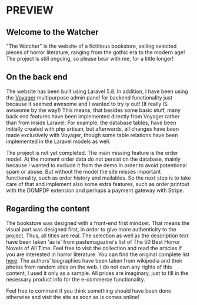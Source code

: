 <h1>PREVIEW</h1>
<h2>Welcome to the Watcher</h2>

<p>"The Watcher" is the website of a fictitious bookstore, selling selected pieces of horror literature, ranging from the gothic era to the modern age! The project is still ongoing, so please bear with me, for a little longer!</p>

<h2>On the back end</h2>
<p>The website has been built using Laravel 5.8. In addition, I have been using the <a href="https://laravelvoyager.com" class="text-bordeaux">Voyager</a> multipurpose admin panel for backend functionality just because it seemed awesome and I wanted to try iy out! (It really IS awseome by the way!) This means, that besides some basic stuff, many back end features have been implemented directly from Voyager rather than from inside Laravel. For example, the database tables, have been initially created with php artisan, but afterwards, all changes have been made exclusively with Voyager, though some table relations have been implemented in the Laravel models as well.</p>
<p>The project is not yet completed. The main missing feature is the order model. At the moment order data do not persist on the database, mainly because I wanted to exclude it from the demo in order to avoid potentional spam or abuse. But without the model the site misses important functionality, such as order history and mailables. So the next step is to take care of that and implement also some extra features, such as order printout with the DOMPDF extension and perhaps a payment gateway with Stripe.</p> 

<h2>Regarding the content</h2>
<p>The bookstore was designed with a front-end first mindset. That means the visual part was designed first, in order to give more authenticity to the project. Thus, all titles are real. The selection as well as the description text have been taken 'as is' from pastemagazine's list of The 50 Best Horror Novels of All Time. Feel free to visit the collection and read the articles if you are interested in horror literature. You can find the original complete list <a href="https://www.pastemagazine.com/articles/2018/08/the-best-horror-novels-of-all-time.html">here</a>.
The authors' biographies have been taken from wikipedia and their photos from random sites on the web. I do not own any rights of this content, I used it only as a sample. All prices are imaginary, just to fill in the necessary product info for the e-commerce functionality.</p>

<p>Feel free to comment if you think something should have been done otherwise and visit the site as soon as is comes online!</p>
          
